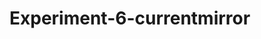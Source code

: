 # Experiment-6-currentmirror
<h1><span style="CURRENT MIRROR CIRCUIT:underline; color: blue;'>styled underline</span></h1>

      
<p> In the IC,the Mosfet amplifiers are baised using the CURRENT SOURCE. Typically in the IC's this current mirror is used as a current source. The main advantage of the baising the amplifier with the constant current is that it provides high voltage gain and it also improves the baising stability.</p>
<h3>CONTENTS</h2>
<br>AIM of the circuit</br>
<br>Components required with circuit</br>
<br>Theory</br>
<br>Applications, working principle</br>
<br>Analysis of CD</br>
<br>calculation & comparison tables</br>
<br>Result, Inference, conclusion</br>
<h3><b><u>AIM</u></b></h3>



  

